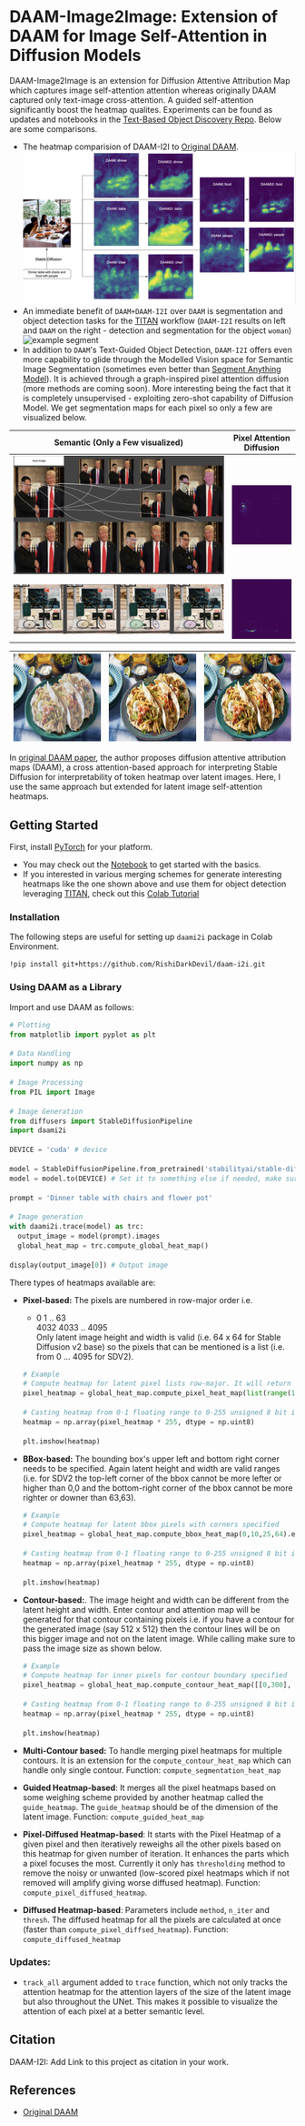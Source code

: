 # DAAM-Image2Image: Extension of DAAM for Image Self-Attention in Diffusion Models

DAAM-Image2Image is an extension for Diffusion Attentive Attribution Map which captures image self-attention attention whereas originally DAAM captured only text-image cross-attention. A guided self-attention significantly boost the heatmap qualites. Experiments can be found as updates and notebooks in the [Text-Based Object Discovery Repo](https://github.com/RishiDarkDevil/Text-Based-Object-Discovery). Below are some comparisons.
- The heatmap comparision of DAAM-I2I to [Original DAAM](https://github.com/castorini/daam).
  ![example image](example.png)
- An immediate benefit of `DAAM+DAAM-I2I` over `DAAM` is segmentation and object detection tasks for the [TITAN](https://github.com/RishiDarkDevil/TITAN) workflow (`DAAM-I2I` results on left and `DAAM` on the right - detection and segmentation for the object `woman`)
  ![example segment](segment-example.png)
- In addition to `DAAM`'s Text-Guided Object Detection, `DAAM-I2I` offers even more capability to glide through the Modelled Vision space for Semantic Image Segmentation (sometimes even better than [Segment Anything Model](https://github.com/facebookresearch/segment-anything)). It is achieved through a graph-inspired pixel attention diffusion (more methods are coming soon). More interesting being the fact that it is completely unsupervised - exploiting zero-shot capability of Diffusion Model. We get segmentation maps for each pixel so only a few are visualized below.

Semantic (Only a Few visualized)| Pixel Attention Diffusion
-|-
![](examples/img-seg.jpg)|![](examples/img-pix-diff-trump.gif)
<img src="examples\img-cycle-pix-diff-det.png" width="200%">|![](examples/img-pix-diff-cycle.gif)

| ![](examples/img-food-pix-diff.png) | ![](examples/img-plate-pix-diff.png) | ![](examples/img-table-pix-diff.png)
|-|-|-|

In [original DAAM paper](https://arxiv.org/abs/2210.04885), the author proposes diffusion attentive attribution maps (DAAM), a cross attention-based approach for interpreting Stable Diffusion for interpretability of token heatmap over latent images. Here, I use the same approach but extended for latent image self-attention heatmaps.

## Getting Started
First, install [PyTorch](https://pytorch.org) for your platform. 
- You may check out the [Notebook](https://github.com/RishiDarkDevil/Text-Based-Object-Discovery/blob/main/Experiments/DAAM_Image_Attention_ver2.ipynb) to get started with the basics.
- If you interested in various merging schemes for generate interesting heatmaps like the one shown above and use them for object detection leveraging [TITAN](https://github.com/RishiDarkDevil/TITAN), check out this [Colab Tutorial](https://colab.research.google.com/drive/1OeKbTPrtsovA08a5qztilaoWlV_emMIU?usp=sharing)

### Installation
The following steps are useful for setting up `daami2i` package in Colab Environment.

```console
!pip install git+https://github.com/RishiDarkDevil/daam-i2i.git
```

### Using DAAM as a Library

Import and use DAAM as follows:

```python
# Plotting
from matplotlib import pyplot as plt

# Data Handling
import numpy as np

# Image Processing
from PIL import Image

# Image Generation
from diffusers import StableDiffusionPipeline
import daami2i

DEVICE = 'cuda' # device

model = StableDiffusionPipeline.from_pretrained('stabilityai/stable-diffusion-2-base')
model = model.to(DEVICE) # Set it to something else if needed, make sure DAAM supports that

prompt = 'Dinner table with chairs and flower pot'

# Image generation
with daami2i.trace(model) as trc:
  output_image = model(prompt).images
  global_heat_map = trc.compute_global_heat_map()
  
display(output_image[0]) # Output image
```
There types of heatmaps available are:
- **Pixel-based:** The pixels are numbered in row-major order i.e.
  - 0     1 .. 63\
  4032 4033 .. 4095\
  Only latent image height and width is valid (i.e. 64 x 64 for Stable Diffusion v2 base) so the pixels that can be mentioned is a list (i.e. from 0 ... 4095 for SDV2).
  ```python
  # Example
  # Compute heatmap for latent pixel lists row-major. It will return the heatmap for pixels [0,1,..,1023]
  pixel_heatmap = global_heat_map.compute_pixel_heat_map(list(range(1024))).expand_as(output_image[0]).numpy()

  # Casting heatmap from 0-1 floating range to 0-255 unsigned 8 bit integer
  heatmap = np.array(pixel_heatmap * 255, dtype = np.uint8)
  
  plt.imshow(heatmap)
  ```

- **BBox-based:** The bounding box's upper left and bottom right corner needs to be specified. Again latent height and width are valid ranges (i.e. for SDV2 the top-left corner of the bbox cannot be more lefter or higher than 0,0 and the bottom-right corner of the bbox cannot be more righter or downer than 63,63).
  ```python
  # Example
  # Compute heatmap for latent bbox pixels with corners specified
  pixel_heatmap = global_heat_map.compute_bbox_heat_map(0,10,25,64).expand_as(output_image[0]).numpy()
  
  # Casting heatmap from 0-1 floating range to 0-255 unsigned 8 bit integer
  heatmap = np.array(pixel_heatmap * 255, dtype = np.uint8)
  
  plt.imshow(heatmap)
  ```

- **Contour-based:**. The image height and width can be different from the latent height and width. Enter contour and attention map will be generated for that contour containing pixels i.e. if you have a contour for the generated image (say 512 x 512) then the contour lines will be on this bigger image and not on the latent image. While calling make sure to pass the image size as shown below. 
  ```python
  # Example
  # Compute heatmap for inner pixels for contour boundary specified
  pixel_heatmap = global_heat_map.compute_contour_heat_map([[0,300], [256, 100], [512, 300], [512, 400], [0, 400], [0, 300]], 512, 512).expand_as(output_image[0]).numpy()

  # Casting heatmap from 0-1 floating range to 0-255 unsigned 8 bit integer
  heatmap = np.array(pixel_heatmap * 255, dtype = np.uint8)

  plt.imshow(heatmap)
  ```

- **Multi-Contour based:** To handle merging pixel heatmaps for multiple contours. It is an extension for the `compute_contour_heat_map` which can handle only single contour. Function: `compute_segmentation_heat_map`

- **Guided Heatmap-based**: It merges all the pixel heatmaps based on some weighing scheme provided by another heatmap called the `guide_heatmap`. The `guide_heatmap` should be of the dimension of the latent image. Function: `compute_guided_heat_map`

- **Pixel-Diffused Heatmap-based**: It starts with the Pixel Heatmap of a given pixel and then iteratively reweighs all the other pixels based on this heatmap for given number of iteration. It enhances the parts which a pixel focuses the most. Currently it only has `thresholding` method to remove the noisy or unwanted (low-scored pixel heatmaps which if not removed will amplify giving worse diffused heatmap). Function: `compute_pixel_diffused_heatmap`.

- **Diffused Heatmap-based**: Parameters include `method`, `n_iter` and `thresh`. The diffused heatmap for all the pixels are calculated at once (faster than `compute_pixel_diffsed_heatmap`). Function: `compute_diffused_heatmap`

### Updates:
- `track_all` argument added to `trace` function, which not only tracks the attention heatmap for the attention layers of the size of the latent image but also throughout the UNet. This makes it possible to visualize the attention of each pixel at a better semantic level.

## Citation

DAAM-I2I: Add Link to this project as citation in your work.

## References

- [Original DAAM](https://github.com/castorini/daam)
